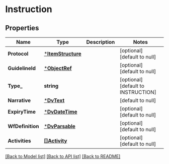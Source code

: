 # Instruction

## Properties
Name | Type | Description | Notes
------------ | ------------- | ------------- | -------------
**Protocol** | [***ItemStructure**](ItemStructure.md) |  | [optional] [default to null]
**GuidelineId** | [***ObjectRef**](ObjectRef.md) |  | [optional] [default to null]
**Type_** | **string** |  | [optional] [default to INSTRUCTION]
**Narrative** | [***DvText**](DvText.md) |  | [default to null]
**ExpiryTime** | [***DvDateTime**](DvDateTime.md) |  | [optional] [default to null]
**WfDefinition** | [***DvParsable**](DvParsable.md) |  | [optional] [default to null]
**Activities** | [**[]Activity**](Activity.md) |  | [optional] [default to null]

[[Back to Model list]](../README.md#documentation-for-models) [[Back to API list]](../README.md#documentation-for-api-endpoints) [[Back to README]](../README.md)


